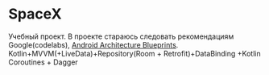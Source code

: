# SpaceX

<p> Учебный проект. В проекте стараюсь следовать рекомендациям Google(codelabs), <a href="https://github.com/android/architecture-samples">Android Architecture Blueprints</a>.
Kotlin+MVVM(+LiveData)+Repository(Room + Retrofit)+DataBinding +Kotlin Coroutines + Dagger </p>


